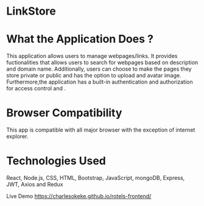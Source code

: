# LinkStore
# What the Application Does ?
This application allows users to manage webpages/links. 
It provides fuctionalities that allows users to search for webpages based on description and domain name. 
Additionally, users can choose to make the pages they store private or public and has the option to upload and avatar image.
Furthermore,the application has a built-in authentication and authorization for access control and .

# Browser Compatibility
This app is compatible with all major browser with the exception of internet explorer.

# Technologies Used
React, Node.js, CSS, HTML, Bootstrap, JavaScript, mongoDB, Express, JWT, Axios and Redux

Live Demo https://charlesokeke.github.io/rotels-frontend/
